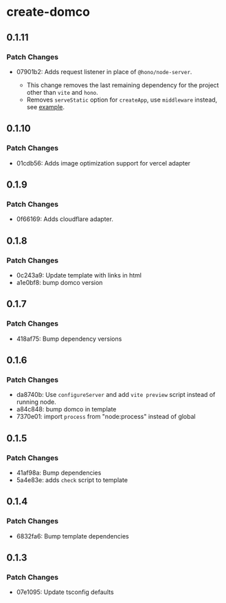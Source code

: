 # create-domco

## 0.1.11

### Patch Changes

- 07901b2: Adds request listener in place of `@hono/node-server`.

  - This change removes the last remaining dependency for the project other than `vite` and `hono`.
  - Removes `serveStatic` option for `createApp`, use `middleware` instead, see [example](https://domco.robino.dev/deploy#example).

## 0.1.10

### Patch Changes

- 01cdb56: Adds image optimization support for vercel adapter

## 0.1.9

### Patch Changes

- 0f66169: Adds cloudflare adapter.

## 0.1.8

### Patch Changes

- 0c243a9: Update template with links in html
- a1e0bf8: bump domco version

## 0.1.7

### Patch Changes

- 418af75: Bump dependency versions

## 0.1.6

### Patch Changes

- da8740b: Use `configureServer` and add `vite preview` script instead of running node.
- a84c848: bump domco in template
- 7370e01: import `process` from "node:process" instead of global

## 0.1.5

### Patch Changes

- 41af98a: Bump dependencies
- 5a4e83e: adds `check` script to template

## 0.1.4

### Patch Changes

- 6832fa6: Bump template dependencies

## 0.1.3

### Patch Changes

- 07e1095: Update tsconfig defaults
